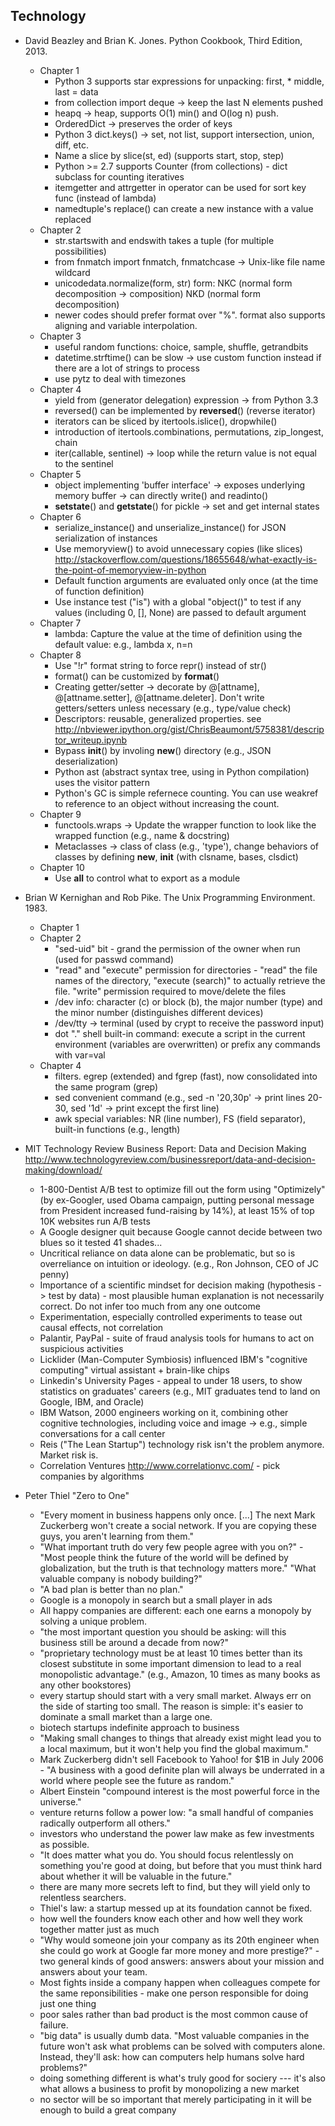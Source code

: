 Technology
----------

* David Beazley and Brian K. Jones. Python Cookbook, Third Edition, 2013.
  - Chapter 1
    - Python 3 supports star expressions for unpacking: first, * middle, last = data
    - from collection import deque -> keep the last N elements pushed
    - heapq -> heap, supports O(1) min() and O(log n) push.
    - OrderedDict -> preserves the order of keys
    - Python 3 dict.keys() -> set, not list, support intersection, union, diff, etc.
    - Name a slice by slice(st, ed) (supports start, stop, step)
    - Python >= 2.7 supports Counter (from collections) - dict subclass for counting iteratives
    - itemgetter and attrgetter in operator can be used for sort key func (instead of lambda)
    - namedtuple's replace() can create a new instance with a value replaced
  - Chapter 2
    - str.startswith and endswith takes a tuple (for multiple possibilities)
    - from fnmatch import fnmatch, fnmatchcase -> Unix-like file name wildcard
    - unicodedata.normalize(form, str) form: NKC (normal form decomposition -> composition) NKD (normal form decomposition)
    - newer codes should prefer format over "%". format also supports aligning and variable interpolation.
  - Chapter 3
    - useful random functions: choice, sample, shuffle, getrandbits
    - datetime.strftime() can be slow -> use custom function instead if there are a lot of strings to process
    - use pytz to deal with timezones
  - Chapter 4
    - yield from (generator delegation) expression -> from Python 3.3
    - reversed() can be implemented by __reversed__() (reverse iterator)
    - iterators can be sliced by itertools.islice(), dropwhile()
    - introduction of itertools.combinations, permutations, zip_longest, chain
    - iter(callable, sentinel) -> loop while the return value is not equal to the sentinel
  - Chapter 5
    - object implementing 'buffer interface' -> exposes underlying memory buffer -> can directly write() and readinto()
    - __setstate__() and __getstate__() for pickle -> set and get internal states
  - Chapter 6
    - serialize_instance() and unserialize_instance() for JSON serialization of instances
    - Use memoryview() to avoid unnecessary copies (like slices) http://stackoverflow.com/questions/18655648/what-exactly-is-the-point-of-memoryview-in-python
    - Default function arguments are evaluated only once (at the time of function definition)
    - Use instance test ("is") with a global "object()" to test if any values (including 0, [], None) are passed to default argument
  - Chapter 7
    - lambda: Capture the value at the time of definition using the default value: e.g., lambda x, n=n
  - Chapter 8
    - Use "!r" format string to force repr() instead of str()
    - format() can be customized by __format__()
    - Creating getter/setter -> decorate by @[attname], @[attname.setter], @[attname.deleter]. Don't write getters/setters unless necessary (e.g., type/value check)
    - Descriptors: reusable, generalized properties. see http://nbviewer.ipython.org/gist/ChrisBeaumont/5758381/descriptor_writeup.ipynb
    - Bypass __init__() by involing __new__() directory (e.g., JSON deserialization)
    - Python ast (abstract syntax tree, using in Python compilation) uses the visitor pattern
    - Python's GC is simple refernece counting. You can use weakref to reference to an object without increasing the count.
  - Chapter 9
    - functools.wraps -> Update the wrapper function to look like the wrapped function (e.g., name & docstring)
    - Metaclasses -> class of class (e.g., 'type'), change behaviors of classes by defining __new__, __init__ (with clsname, bases, clsdict)
  - Chapter 10
    - Use __all__ to control what to export as a module


* Brian W Kernighan and Rob Pike. The Unix Programming Environment. 1983.
  - Chapter 1
  - Chapter 2
    - "sed-uid" bit - grand the permission of the owner when run (used for passwd command)
    - "read" and "execute" permission for directories - "read" the file names of the directory, "execute (search)" to actually retrieve the file. "write" permission required to move/delete the files
    - /dev info: character (c) or block (b), the major number (type) and the minor number (distinguishes different devices)
    - /dev/tty -> terminal (used by crypt to receive the password input)
    - dot "." shell built-in command: execute a script in the current environment (variables are overwritten) or prefix any commands with var=val
  - Chapter 4
    - filters. egrep (extended) and fgrep (fast), now consolidated into the same program (grep)
    - sed convenient command (e.g., sed -n '20,30p' -> print lines 20-30, sed '1d' -> print except the first line)
    - awk special variables: NR (line number), FS (field separator), built-in functions (e.g., length)

* MIT Technology Review Business Report: Data and Decision Making http://www.technologyreview.com/businessreport/data-and-decision-making/download/
  - 1-800-Dentist A/B test to optimize fill out the form using "Optimizely" (by ex-Googler, used Obama campaign, putting personal message from President increased fund-raising by 14%), at least 15% of top 10K websites run A/B tests
  - A Google designer quit because Google cannot decide between two blues so it tested 41 shades...
  - Uncritical reliance on data alone can be problematic, but so is overreliance on intuition or ideology. (e.g., Ron Johnson, CEO of JC penny)
  - Importance of a scientific mindset for decision making (hypothesis -> test by data) - most plausible human explanation is not necessarily correct. Do not infer too much from any one outcome
  - Experimentation, especially controlled experiments to tease out causal effects, not correlation
  - Palantir, PayPal - suite of fraud analysis tools for humans to act on suspicious activities
  - Licklider (Man-Computer Symbiosis) influenced IBM's "cognitive computing" virtual assistant + brain-like chips
  - Linkedin's University Pages - appeal to under 18 users, to show statistics on graduates' careers (e.g., MIT graduates tend to land on Google, IBM, and Oracle)
  - IBM Watson, 2000 engineers working on it, combining other cognitive technologies, including voice and image -> e.g., simple conversations for a call center
  - Reis ("The Lean Startup") technology risk isn't the problem anymore. Market risk is.
  - Correlation Ventures http://www.correlationvc.com/ - pick companies by algorithms

* Peter Thiel "Zero to One"

  - "Every moment in business happens only once. [...] The next Mark Zuckerberg won't create a social network. If you are copying these guys, you aren't learning from them."
  - "What important truth do very few people agree with you on?" - "Most people think the future of the world will be defined by globalization, but the truth is that technology matters more." "What valuable company is nobody building?"
  - "A bad plan is better than no plan."
  - Google is a monopoly in search but a small player in ads
  - All happy companies are different: each one earns a monopoly by solving a unique problem.
  - "the most important question you should be asking: will this business still be around a decade from now?"
  - "proprietary technology must be at least 10 times better than its closest substitute in some important dimension to lead to a real monopolistic advantage." (e.g., Amazon, 10 times as many books as any other bookstores)
  - every startup should start with a very small market. Always err on the side of starting too small. The reason is simple: it's easier to dominate a small market than a large one.
  - biotech startups indefinite approach to business
  - "Making small changes to things that already exist might lead you to a local maximum, but it won't help you find the global maximum."
  - Mark Zuckerberg didn't sell Facebook to Yahoo! for $1B in July 2006 - "A business with a good definite plan will always be underrated in a world where people see the future as random."
  - Albert Einstein "compound interest is the most powerful force in the universe."
  - venture returns follow a power low: "a small handful of companies radically outperform all others."
  - investors who understand the power law make as few investments as possible.
  - "It does matter what you do. You should focus relentlessly on something you're good at doing, but before that you must think hard about whether it will be valuable in the future."
  - there are many more secrets left to find, but they will yield only to relentless searchers.
  - Thiel's law: a startup messed up at its foundation cannot be fixed.
  - how well the founders know each other and how well they work together matter just as much
  - "Why would someone join your company as its 20th engineer when she could go work at Google far more money and more prestige?" - two general kinds of good answers: answers about your mission and answers about your team.
  - Most fights inside a company happen when colleagues compete for the same reponsibilities - make one person responsible for doing just one thing
  - poor sales rather than bad product is the most common cause of failure.
  - "big data"   is usually dumb data. "Most valuable companies in the future won't ask what problems can be solved with computers alone. Instead, they'll ask: how can computers help humans solve hard problems?"
  - doing something different is what's truly good for sociery --- it's also what allows a business to profit by monopolizing a new market
  - no sector will be so important that merely participating in it will be enough to build a great company
